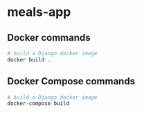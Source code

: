 # meals-app

## Docker commands

```bash
# build a Django docker image
docker build .
```

## Docker Compose commands

```bash
# build a Django docker image
docker-compose build
```